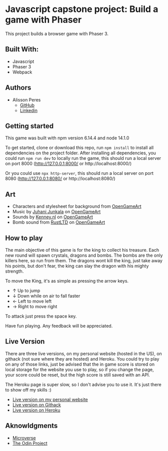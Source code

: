 # Javascript capstone project: Build a game with Phaser

This project builds a browser game with Phaser 3.

## Built With:

- Javascript
- Phaser 3
- Webpack

## Authors

- Alisson Peres
  - [GitHub](https://github.com/alissonperes/)
  - [Linkedin](https://www.linkedin.com/in/alissonperes)

## Getting started

This game was built with npm version 6.14.4 and node 14.1.0

To get started, clone or download this repo, run `npm install` to install all dependencies on the project folder.
After installing all dependencies, you could run `npm run dev` to locally run the game, this should run a local server on port 8000 (http://127.0.0.1:8000/ or http://localhost:8000/)

Or you could use `npx http-server`, this should run a local server on port 8080 (http://127.0.0.1:8080/ or http://localhost:8080/)

## Art

- Characters and stylesheet for background from [OpenGameArt](https://opengameart.org/content/a-platformer-in-the-forest)
- Music by [Juhani Junkala](juhani.junkala@musician.org) on [OpenGameArt](https://opengameart.org/content/5-chiptunes-action)
- Sounds by [Kenney.nl](https://www.kenney.nl/) on [OpenGameArt](https://opengameart.org/content/63-digital-sound-effects-lasers-phasers-space-etc)
- Bomb sound from [RustLTD](http://www.rustltd.com/) on [OpenGameArt](https://opengameart.org/content/bombexplosion8bit)

## How to play

The main objective of this game is for the king to collect his treasure. Each new round will spawn crystals, dragons and bombs. The bombs are the only killers here, so run from them. The dragons wont kill the king, just take away his points, but don't fear, the king can slay the dragon with his mighty strength.

To move the King, it's as simple as pressing the arrow keys.

- ↑ Up to jump
- ↓ Down while on air to fall faster
- ← Left to move left
- → Right to move right

To attack just press the space key.

Have fun playing. Any feedback will be appreciated.

## Live Version

There are three live versions, on my personal website (hosted in the US), on githack (not sure where they are hosted) and Heroku. You could try to play on any of those links, just be advised that the in game score is stored on local storage for the website you use to play, so if you change the page, your score could be reset, but the high score is still saved with an API.

The Heroku page is super slow, so I don't advise you to use it. It's just there to show off my skills :)

- [Live version on my personal website](https://alissonperes.com/king_treasure)
- [Live version on Githack](https://rawcdn.githack.com/alissonperes/mv_capstone_game/8fe21833a3441bb8cbeeaf826dba6ee86bca9546/index.html)
- [Live version on Heroku](https://boiling-hollows-69294.herokuapp.com/)

## Aknowldgments

- [Microverse](https://www.microverse.org/)
- [The Odin Project](https://www.theodinproject.com)
